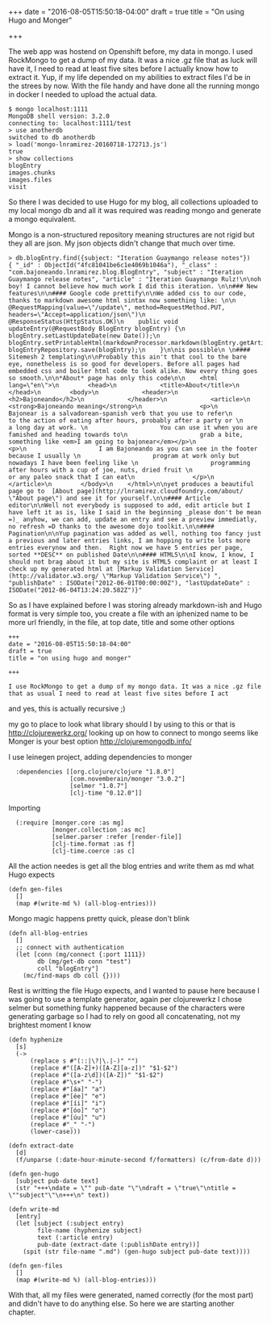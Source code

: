 +++
date = "2016-08-05T15:50:18-04:00"
draft = true
title = "On using Hugo and Monger"

+++

The web app was hostend on Openshift before, my data in mongo. I used RockMongo to get a dump of my data. It was a nice .gz file that as luck will have it, I need to read at least five sites before I actually know how to extract it. Yup, if my life depended on my abilities to extract files I'd be in the strees by now. With the file handy and have done all the running mongo in docker I needed to upload the actual data.

    $ mongo localhost:1111
    MongoDB shell version: 3.2.0
    connecting to: localhost:1111/test
    > use anotherdb
    switched to db anotherdb
    > load('mongo-lnramirez-20160718-172713.js')
    true
    > show collections
    blogEntry
    images.chunks
    images.files
    visit

So there I was decided to use Hugo for my blog, all collections uploaded to my local mongo db and all it was required was reading mongo and generate a mongo equivalent.

Mongo is a non-structured repository meaning structures are not rigid but they all are json. My json objects didn't change that much over time.

    > db.blogEntry.find({subject: "Iteration Guaymango release notes"})
    { "_id" : ObjectId("4fc81041be6c1e4069b1046a"), "_class" : "com.bajoneando.lnramirez.blog.BlogEntry", "subject" : "Iteration Guaymango release notes", "article" : "Iteration Guaymango Rulz!\n\noh boy! I cannot believe how much work I did this iteration. \n\n### New features\n\n#### Google code prettify\n\nWe added css to our code, thanks to markdown awesome html sintax now something like: \n\n    @RequestMapping(value=\"/update\", method=RequestMethod.PUT, headers=\"Accept=application/json\")\n    @ResponseStatus(HttpStatus.OK)\n    public void updateEntry(@RequestBody BlogEntry blogEntry) {\n        blogEntry.setLastUpdateDate(new Date());\n        blogEntry.setPrintableHtml(markdownProcessor.markdown(blogEntry.getArticle()));\n        blogEntryRepository.save(blogEntry);\n    }\n\nis possible\n \n#### Sitemesh 2 templating\n\nProbably this ain't that cool to the bare eye, nonetheless is so good for developers. Before all pages had embedded css and boiler html code to look alike. Now every thing goes so smooth.\n\n*About* page has only this code\n\n    <html lang=\"en\">\n        <head>\n            <title>About</title>\n        </head>\n        <body>\n            <header>\n                <h2>Bajoneando</h2>\n            </header>\n            <article>\n                <strong>Bajoneando meaning</strong>\n                <p>\n                    Bajonear is a salvadorean-spanish verb that you use to refer\n                    to the action of eating after hours, probably after a party or \n                    a long day at work. \n                    You can use it when you are famished and heading towards to\n                    grab a bite, something like <em>I am going to bajonear</em></p>\n                <p>\n                    I am Bajoneando as you can see in the footer because I usually \n                    program at work only but nowadays I have been feeling like \n                    programming after hours with a cup of joe, nuts, dried fruit \n                    or any paleo snack that I can eat\n                </p>\n            </article>\n        </body>\n    </html>\n\nyet produces a beautiful page go to  [About page](http://lnramirez.cloudfoundry.com/about/ \"About page\") and see it for yourself.\n\n#### Article editor\n\nWell not everybody is supposed to add, edit article but I have left it as is, like I said in the beginning _please don't be mean =)_ anyhow, we can add, update an entry and see a preview immediatly, no refresh =D thanks to the awesome dojo toolkit.\n\n#### Pagination\n\nYup pagination was added as well, nothing too fancy just a previous and later entries links, I am hopping to write lots more entries everynow and then.  Right now we have 5 entries per page, sorted **DESC** on published Date\n\n#### HTML5\n\nI know, I know, I should not brag about it but my site is HTML5 complaint or at least I check up my generated html at [Markup Validation Service](http://validator.w3.org/ \"Markup Validation Service\") ", "publishDate" : ISODate("2012-06-01T00:00:00Z"), "lastUpdateDate" : ISODate("2012-06-04T13:24:20.582Z")}"

So as I have explained before I was storing already markdown-ish and Hugo format is very simple too, you create a file with an iphenized name to be more url friendly, in the file, at top date, title and some other options

    +++
    date = "2016-08-05T15:50:18-04:00"
    draft = true
    title = "on using hugo and monger"

    +++

    I use RockMongo to get a dump of my mongo data. It was a nice .gz file that as usual I need to read at least five sites before I act

and yes, this is actually recursive ;)

my go to place to look what library should I by using to this or that is http://clojurewerkz.org/ looking up on how to connect to mongo seems like Monger is your best option http://clojuremongodb.info/

I use leinegen project, adding dependencies to monger

      :dependencies [[org.clojure/clojure "1.8.0"]
                     [com.novemberain/monger "3.0.2"]
                     [selmer "1.0.7"]
                     [clj-time "0.12.0"]]

Importing

      (:require [monger.core :as mg]
                [monger.collection :as mc]
                [selmer.parser :refer [render-file]]
                [clj-time.format :as f]
                [clj-time.coerce :as c]

All the action needes is get all the blog entries and write them as md what Hugo expects

    (defn gen-files
      []
      (map #(write-md %) (all-blog-entries)))

Mongo magic happens pretty quick, please don't blink

    (defn all-blog-entries
      []
      ;; connect with authentication
      (let [conn (mg/connect {:port 1111})
            db (mg/get-db conn "test")
            coll "blogEntry"]
        (mc/find-maps db coll {})))

Rest is writting the file Hugo expects, and I wanted to pause here because I was going to use a template generator, again per clojurewerkz I chose selmer but something funky happened because of the characters were generating garbage so I had to rely on good all concatenating, not my brightest moment I know

    (defn hyphenize
      [s]
      (->
          (replace s #"(::|\?|\.|-)" "")
          (replace #"([A-Z]+)([A-Z][a-z])" "$1-$2")
          (replace #"([a-z\d])([A-Z])" "$1-$2")
          (replace #"\s+" "-")
          (replace #"[áa]" "a")
          (replace #"[ée]" "e")
          (replace #"[íi]" "i")
          (replace #"[óo]" "o")
          (replace #"[úu]" "u")
          (replace #"_" "-")
          (lower-case)))

    (defn extract-date
      [d]
      (f/unparse (:date-hour-minute-second f/formatters) (c/from-date d)))

    (defn gen-hugo
      [subject pub-date text]
      (str "+++\ndate = \"" pub-date "\"\ndraft = \"true\"\ntitle = \""subject"\"\n+++\n" text))

    (defn write-md
      [entry]
      (let [subject (:subject entry)
            file-name (hyphenize subject)
            text (:article entry)
            pub-date (extract-date (:publishDate entry))]
        (spit (str file-name ".md") (gen-hugo subject pub-date text))))

    (defn gen-files
      []
      (map #(write-md %) (all-blog-entries)))

With that, all my files were generated, named correctly (for the most part) and didn't have to do anything else. So here we are starting another chapter.
